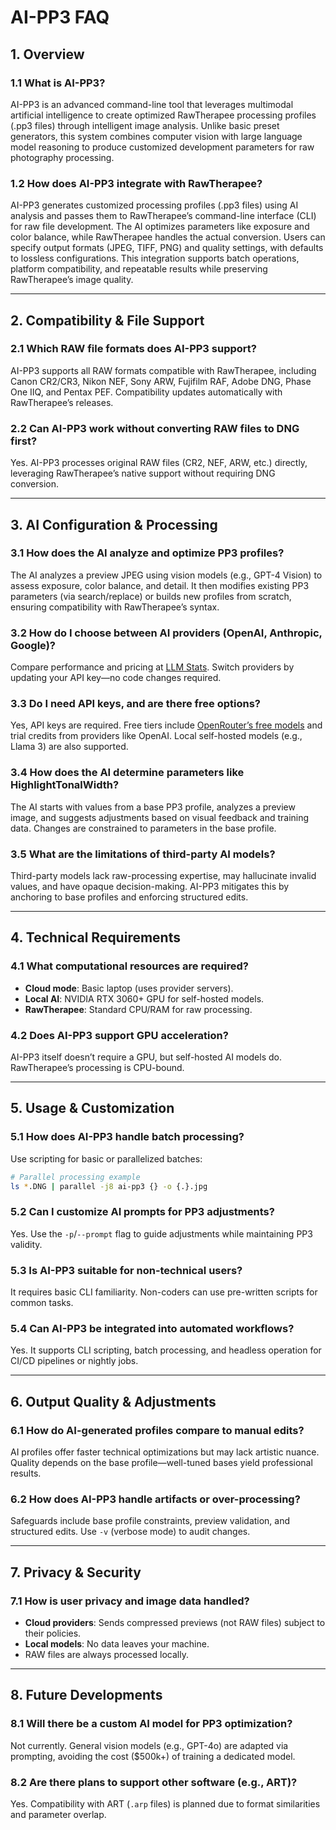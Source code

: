 # AI-PP3 FAQ

## **1. Overview**
### **1.1 What is AI-PP3?**  
AI-PP3 is an advanced command-line tool that leverages multimodal artificial intelligence to create optimized RawTherapee processing profiles (.pp3 files) through intelligent image analysis. Unlike basic preset generators, this system combines computer vision with large language model reasoning to produce customized development parameters for raw photography processing.

### **1.2 How does AI-PP3 integrate with RawTherapee?**  
AI-PP3 generates customized processing profiles (.pp3 files) using AI analysis and passes them to RawTherapee’s command-line interface (CLI) for raw file development. The AI optimizes parameters like exposure and color balance, while RawTherapee handles the actual conversion. Users can specify output formats (JPEG, TIFF, PNG) and quality settings, with defaults to lossless configurations. This integration supports batch operations, platform compatibility, and repeatable results while preserving RawTherapee’s image quality.

---

## **2. Compatibility & File Support**
### **2.1 Which RAW file formats does AI-PP3 support?**  
AI-PP3 supports all RAW formats compatible with RawTherapee, including Canon CR2/CR3, Nikon NEF, Sony ARW, Fujifilm RAF, Adobe DNG, Phase One IIQ, and Pentax PEF. Compatibility updates automatically with RawTherapee’s releases.

### **2.2 Can AI-PP3 work without converting RAW files to DNG first?**  
Yes. AI-PP3 processes original RAW files (CR2, NEF, ARW, etc.) directly, leveraging RawTherapee’s native support without requiring DNG conversion.

---

## **3. AI Configuration & Processing**
### **3.1 How does the AI analyze and optimize PP3 profiles?**  
The AI analyzes a preview JPEG using vision models (e.g., GPT-4 Vision) to assess exposure, color balance, and detail. It then modifies existing PP3 parameters (via search/replace) or builds new profiles from scratch, ensuring compatibility with RawTherapee’s syntax.

### **3.2 How do I choose between AI providers (OpenAI, Anthropic, Google)?**  
Compare performance and pricing at [LLM Stats](https://llm-stats.com/). Switch providers by updating your API key—no code changes required.

### **3.3 Do I need API keys, and are there free options?**  
Yes, API keys are required. Free tiers include [OpenRouter’s free models](https://openrouter.ai/) and trial credits from providers like OpenAI. Local self-hosted models (e.g., Llama 3) are also supported.

### **3.4 How does the AI determine parameters like HighlightTonalWidth?**  
The AI starts with values from a base PP3 profile, analyzes a preview image, and suggests adjustments based on visual feedback and training data. Changes are constrained to parameters in the base profile.

### **3.5 What are the limitations of third-party AI models?**  
Third-party models lack raw-processing expertise, may hallucinate invalid values, and have opaque decision-making. AI-PP3 mitigates this by anchoring to base profiles and enforcing structured edits.

---

## **4. Technical Requirements**
### **4.1 What computational resources are required?**  
- **Cloud mode**: Basic laptop (uses provider servers).  
- **Local AI**: NVIDIA RTX 3060+ GPU for self-hosted models.  
- **RawTherapee**: Standard CPU/RAM for raw processing.

### **4.2 Does AI-PP3 support GPU acceleration?**  
AI-PP3 itself doesn’t require a GPU, but self-hosted AI models do. RawTherapee’s processing is CPU-bound.

---

## **5. Usage & Customization**
### **5.1 How does AI-PP3 handle batch processing?**  
Use scripting for basic or parallelized batches:  
```bash
# Parallel processing example
ls *.DNG | parallel -j8 ai-pp3 {} -o {.}.jpg
```

### **5.2 Can I customize AI prompts for PP3 adjustments?**  
Yes. Use the `-p`/`--prompt` flag to guide adjustments while maintaining PP3 validity.

### **5.3 Is AI-PP3 suitable for non-technical users?**  
It requires basic CLI familiarity. Non-coders can use pre-written scripts for common tasks.

### **5.4 Can AI-PP3 be integrated into automated workflows?**  
Yes. It supports CLI scripting, batch processing, and headless operation for CI/CD pipelines or nightly jobs.

---

## **6. Output Quality & Adjustments**
### **6.1 How do AI-generated profiles compare to manual edits?**  
AI profiles offer faster technical optimizations but may lack artistic nuance. Quality depends on the base profile—well-tuned bases yield professional results.

### **6.2 How does AI-PP3 handle artifacts or over-processing?**  
Safeguards include base profile constraints, preview validation, and structured edits. Use `-v` (verbose mode) to audit changes.

---

## **7. Privacy & Security**
### **7.1 How is user privacy and image data handled?**  
- **Cloud providers**: Sends compressed previews (not RAW files) subject to their policies.  
- **Local models**: No data leaves your machine.  
- RAW files are always processed locally.

---

## **8. Future Developments**
### **8.1 Will there be a custom AI model for PP3 optimization?**  
Not currently. General vision models (e.g., GPT-4o) are adapted via prompting, avoiding the cost ($500k+) of training a dedicated model.

### **8.2 Are there plans to support other software (e.g., ART)?**  
Yes. Compatibility with ART (`.arp` files) is planned due to format similarities and parameter overlap.
